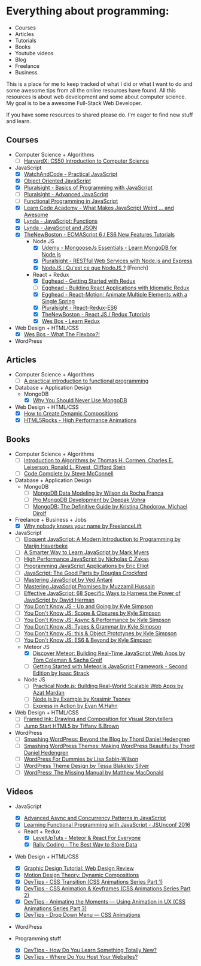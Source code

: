 # Everything about programming:

- Courses
- Articles
- Tutorials
- Books
- Youtube videos
- Blog
- Freelance
- Business

This is a place for me to keep tracked of what I did or what I want to do and some awesome tips from all the online resources have found. All this resources is about web development and some about computer science. My goal is to be a awesome Full-Stack Web Developer.

If you have some resources to shared please do. I'm eager to find new stuff and learn.

## Courses

- Computer Science + Algorithms
    - [ ] [HarvardX: CS50 Introduction to Computer Science](https://courses.edx.org/courses/course-v1:HarvardX+CS50+X/courseware/b2f7d86728354866a2c4438e76c3ec55/99a3e898bd0c43aab9757d71b114529f/)

- JavaScript
    - [x] [WatchAndCode - Practical JavaScript](https://watchandcode.com/courses/practical-javascript)
    - [x] [Object Oriented JavaScript](https://www.youtube.com/watch?v=O8wwnhdkPE4)
    - [x] [Pluralsight - Basics of Programming with JavaScript](https://app.pluralsight.com/library/courses/javascript-programming-basics/table-of-contents)
    - [ ] [Pluralsight - Advanced JavaScript](https://app.pluralsight.com/library/courses/advanced-javascript/table-of-contents)
    - [ ] [Functional Programming in JavaScript](https://www.youtube.com/playlist?list=PL0zVEGEvSaeEd9hlmCXrk5yUyqUag-n84)
    - [x] [Learn Code Academy - What Makes JavaScript Weird ... and Awesome](https://www.youtube.com/playlist?list=PLoYCgNOIyGABI011EYc-avPOsk1YsMUe_)
    - [x] [Lynda - JavaScript: Functions](https://www.lynda.com/JavaScript-tutorials/JavaScript-Functions/148137-2.html)
    - [x] [Lynda - JavaScript and JSON](https://www.lynda.com/JavaScript-tutorials/JavaScript-JSON/114901-2.html)
    - [x] [TheNewBoston - ECMAScript 6 / ES6 New Features Tutorials](https://www.youtube.com/playlist?list=PL6gx4Cwl9DGBhgcpA8eTYYWg7im72LgLt)
        - Node.JS
            - [x] [Udemy - MongooseJs Essentials - Learn MongoDB for Node.js](https://www.udemy.com/mongoosejs-essentials/learn/v4/content)
            - [x] [Pluralsight - RESTful Web Services with Node.js and Express](https://app.pluralsight.com/library/courses/node-js-express-rest-web-services/table-of-contents)
            - [x] [NodeJS : Qu'est ce que NodeJS ?](https://www.youtube.com/watch?v=0PA69L88HeI) [French]
        - React + Redux
            - [x] [Egghead - Getting Started with Redux](https://egghead.io/series/getting-started-with-redux)
            - [ ] [Egghead - Building React Applications with Idiomatic Redux](https://egghead.io/series/building-react-applications-with-idiomatic-redux)
            - [x] [Egghead - React-Motion: Animate Multiple Elements with a Single Spring](https://egghead.io/playlists/react-react-animation-using-react-motion)
            - [x] [Pluralsight - React-Redux-ES6](https://app.pluralsight.com/library/courses/react-redux-react-router-es6/table-of-contents)
            - [x] [TheNewBoston - React JS / Redux Tutorials](https://www.youtube.com/playlist?list=PL6gx4Cwl9DGBbSLZjvleMwldX8jGgXV6a)
            - [x] [Wes Bos - Learn Redux](https://www.youtube.com/playlist?list=PLu8EoSxDXHP5uyzEWxdlr9WQTJJIzr6jy)

- Web Design + HTML/CSS
    - [x] [Wes Bos - What The Flexbox?!](https://www.youtube.com/playlist?list=PLu8EoSxDXHP7xj_y6NIAhy0wuCd4uVdid)

- WordPress

## Articles

- Computer Science + Algorithms
    - [ ] [A practical introduction to functional programming](https://maryrosecook.com/blog/post/a-practical-introduction-to-functional-programming)

- Database + Application Design
    - MongoDB
        - [x] [Why You Should Never Use MongoDB](http://www.sarahmei.com/blog/2013/11/11/why-you-should-never-use-mongodb)

- Web Design + HTML/CSS
    - [x] [How to Create Dynamic Compositions](https://medium.com/@matthewencina/how-to-create-dynamic-compositions-3c5cc3f00632#.9gbf0i1ne)
    - [x] [HTML5Rocks - High Performance Animations](http://www.html5rocks.com/en/tutorials/speed/high-performance-animations/)

## Books

- Computer Science + Algorithms
    - [ ] [Introduction to Algorithms by Thomas H. Cormen, Charles E. Leiserson, Ronald L. Rivest, Clifford Stein](https://www.goodreads.com/book/show/108986.Introduction_to_Algorithms?ac=1&from_search=true)
    - [ ] [Code Complete by Steve McConnell](https://www.goodreads.com/book/show/4845.Code_Complete?ac=1&from_search=true)

- Database + Application Design
    - MongoDB
        - [ ] [MongoDB Data Modeling by Wilson da Rocha França](https://www.goodreads.com/book/show/25826534-mongodb-data-modeling?ac=1&from_search=true)
        - [ ] [Pro MongoDB Development by Deepak Vohra](https://www.goodreads.com/book/show/28221102-pro-mongodb-development?ac=1&from_search=true)
        - [ ] [MongoDB: The Definitive Guide by Kristina Chodorow, Michael Dirolf](https://www.goodreads.com/book/show/9418297-mongodb?from_search=true)

- Freelance + Business + Jobs
    - [x] [Why nobody knows your name by FreelanceLift](https://www.freelancelift.com/playbooks/why-nobody-knows-your-name/)

- JavaScript
    - [ ] [Eloquent JavaScript: A Modern Introduction to Programming by Marijn Haverbeke](https://www.amazon.ca/Eloquent-JavaScript-Modern-Introduction-Programming/dp/1593275846/ref=sr_1_fkmr0_1?s=books&ie=UTF8&qid=1469305316&sr=1-1-fkmr0&keywords=Eloquent+JavaScript+-+second+edition+by+Marijn+Haverbeke)
    - [ ] [A Smarter Way to Learn JavaScript by Mark Myers](https://www.amazon.ca/Smarter-Way-Learn-JavaScript-technology-ebook/dp/B00H1W9I6C)
    - [ ] [High Performance JavaScript by Nicholas C.Zakas](https://www.amazon.ca/High-Performance-JavaScript-Nicholas-Zakas/dp/059680279X)
    - [ ] [Programming JavaScript Applications by Eric Elliot](https://www.amazon.ca/Programming-JavaScript-Applications-Architecture-Libraries/dp/1491950293/ref=sr_1_fkmr0_1?s=books&ie=UTF8&qid=1469305235&sr=1-1-fkmr0&keywords=Programming+JavaScript+Applications+by+Eric+Elliot)
    - [ ] [JavaScript: The Good Parts by Douglas Crockford](https://www.amazon.ca/JavaScript-Good-Parts-Douglas-Crockford/dp/0596517742)
    - [ ] [Mastering JavaScript by Ved Antani](https://www.amazon.ca/Mastering-JavaScript-Ved-Antani-ebook/dp/B016UZVCMI/ref=sr_1_sc_1?s=books&ie=UTF8&qid=1469305485&sr=1-1-spell&keywords=Mastering+JavaScritp)
    - [ ] [Mastering JavaScript Promises by Muzzamil Hussain](https://www.amazon.ca/Mastering-JavaScript-Promises-Muzzamil-Hussain-ebook/dp/B00YSILOS2/ref=sr_1_sc_3?s=books&ie=UTF8&qid=1469305680&sr=1-3-spell&keywords=Mastering+JavaScritp)
    - [ ] [Effective JavaScript: 68 Specific Ways to Harness the Power of JavaScript by David Herman](https://www.amazon.ca/Effective-JavaScript-Specific-Harness-Power/dp/0321812182?ie=UTF8&camp=15121&creative=330641&linkCode=as2&redirect=true&ref_=x_gr_w_bb&tag=x_gr_w_bb_ca-20)
    - [ ] [You Don't Know JS - Up and Going by Kyle Simpson](https://www.amazon.ca/You-Dont-Know-JS-Going-ebook/dp/B00V20DQU8/ref=sr_1_1?s=books&ie=UTF8&qid=1470005412&sr=1-1&keywords=kyle+simpson)
    - [ ] [You Don't Know JS: Scope & Closures by Kyle Simpson](https://www.amazon.ca/You-Dont-Know-JS-Closures/dp/1449335586/ref=sr_1_2?s=books&ie=UTF8&qid=1470005412&sr=1-2&keywords=kyle+simpson)
    - [ ] [You Don't Know JS: Async & Performance by Kyle Simpson](https://www.amazon.ca/You-Dont-Know-JS-Performance/dp/1491904224/ref=sr_1_3?s=books&ie=UTF8&qid=1470005412&sr=1-3&keywords=kyle+simpson)
    - [ ] [You Don't Know JS: Types & Grammar by Kyle Simpson](https://www.amazon.ca/You-Dont-Know-JS-Grammar/dp/1491904194/ref=sr_1_4?s=books&ie=UTF8&qid=1470005412&sr=1-4&keywords=kyle+simpson)
    - [ ] [You Don't Know JS: this & Object Prototypes by Kyle Simpson](https://www.amazon.ca/You-Dont-Know-JS-Prototypes-ebook/dp/B00LPUIB9G/ref=sr_1_5?s=books&ie=UTF8&qid=1470005412&sr=1-5&keywords=kyle+simpson)
    - [ ] [You Don't Know JS: ES6 & Beyond by Kyle Simpson](https://www.amazon.ca/You-Dont-Know-JS-Beyond/dp/1491904240/ref=sr_1_6?s=books&ie=UTF8&qid=1470005412&sr=1-6&keywords=kyle+simpson)
    - Meteor JS
        - [x] [Discover Meteor: Building Real-Time JavaScript Web Apps by Tom Coleman & Sacha Greif](https://www.goodreads.com/book/show/17901517-discover-meteor)
        - [ ] [Getting Started with Meteor.js JavaScript Framework - Second Edition by Isaac Strack](https://www.amazon.ca/Getting-Started-Meteor-js-JavaScript-Framework-ebook/dp/B010G18I3S/ref=sr_1_2?s=digital-text&ie=UTF8&qid=1470005716&sr=1-2&keywords=Getting+Started+with+Meteor.js+JavaScript+Framework)
    - Node JS
        - [ ] [Practical Node.js: Building Real-World Scalable Web Apps by Azat Mardan](https://www.amazon.ca/Practical-Node-js-Building-Real-World-Scalable-ebook/dp/B00IGKE2FK/ref=sr_1_1?s=books&ie=UTF8&qid=1469305301&sr=1-1&keywords=Practical+Node.js%3A+Building+Real-World+Scalable+Web+Apps+by+Azat+Mardan)
        - [ ] [Node.js by Example by Krasimir Tsonev](https://www.amazon.ca/Node-js-Example-Krasimir-Tsonev-2015-06-30/dp/B01FIYK9QW/ref=sr_1_1?s=books&ie=UTF8&qid=1469305269&sr=1-1&keywords=Node.js+by+Example+by+Krasimir+Tsonev)
        - [ ] [Express in Action by Evan M.Hahn](https://www.amazon.ca/Express-Action-Writing-building-applications/dp/1617292427/ref=sr_1_1?s=books&ie=UTF8&qid=1469305287&sr=1-1&keywords=Express+in+Action+by+Evan+M.Hahn)

- Web Design + HTML/CSS
    - [ ] [Framed Ink: Drawing and Composition for Visual Storytellers](https://www.amazon.com/Framed-Ink-Drawing-Composition-Storytellers/dp/1933492953?ie=UTF8&camp=1789&creative=9325&creativeASIN=1933492953&linkCode=as2&linkId=3RRTKVWIPDNHAOER&redirect=true&ref_=as_li_qf_sp_asin_il_tl&tag=matthewencina-20)
    - [ ] [Jump Start HTML5 by Tiffany B.Brown](https://www.goodreads.com/book/show/18669403-jump-start-html5)

- WordPress
    - [ ] [Smashing WordPress: Beyond the Blog by Thord Daniel Hedengren](https://www.goodreads.com/book/show/7248208-smashing-wordpress?from_search=true)
    - [ ] [Smashing WordPress Themes: Making WordPress Beautiful by Thord Daniel Hedengren](https://www.goodreads.com/book/show/7950047-smashing-wordpress-themes?from_search=true)
    - [ ] [WordPress For Dummies by Lisa Sabin-Wilson](https://www.goodreads.com/book/show/894766.WordPress_For_Dummies?from_search=true)
    - [ ] [WordPress Theme Design by Tessa Blakeley Silver](https://www.goodreads.com/book/show/3405042-wordpress-theme-design?from_search=true)
    - [ ] [WordPress: The Missing Manual by Matthew MacDonald](https://www.goodreads.com/book/show/13355786-wordpress?ac=1&from_search=true)

## Videos

- JavaScript
    - [x] [Advanced Async and Concurrency Patterns in JavaScript](https://www.youtube.com/watch?v=Qg1SvpIau6U)
    - [x] [Learning Functional Programming with JavaScript - JSUnconf 2016](https://www.youtube.com/watch?v=e-5obm1G_FY)
    - React + Redux
        - [x] [LevelUpTuts - Meteor & React For Everyone ](https://www.youtube.com/watch?v=ootKAwnQiP4)
        - [x] [Rally Coding - The Best Way to Store Data](https://www.youtube.com/watch?v=aJxcVidE0I0)
- Web Design + HTML/CSS
    - [x] [Graphic Design Tutorial: Web Design Review](https://www.youtube.com/watch?v=d77cDtH8bo0)
    - [x] [Motion Design Theory: Dynamic Compositions](https://www.youtube.com/watch?v=z4HjltaEV2E)
    - [x] [DevTips - CSS Transition (CSS Animations Series Part 1)](https://www.youtube.com/watch?v=8kK-cA99SA0)
    - [x] [DevTips - CSS Animation & Keyframes (CSS Animations Series Part 2)](https://www.youtube.com/watch?v=f1WMjDx4snI)
    - [x] [DevTips - Animating the Moments — Using Animation in UX (CSS Animations Series Part 3)](https://www.youtube.com/watch?v=GeuNIOuIEDA)
    - [x] [DevTips - Drop Down Menu — CSS Animations](https://www.youtube.com/watch?v=AIdslaUj9wg)

- WordPress

- Programming stuff
    - [x] [DevTips - How Do You Learn Something Totally New?](https://www.youtube.com/watch?v=f5fxAja7aqk)
    - [x] [DevTips - Where Do You Host Your Websites?](https://www.youtube.com/watch?v=_TiyMkv8rmI)
